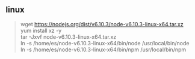 ## linux
> wget https://nodejs.org/dist/v6.10.3/node-v6.10.3-linux-x64.tar.xz  
> yum install xz -y  
> tar -Jxvf node-v6.10.3-linux-x64.tar.xz  
> ln -s /home/es/node-v6.10.3-linux-x64/bin/node /usr/local/bin/node  
> ln -s /home/es/node-v6.10.3-linux-x64/bin/npm /usr/local/bin/npm  

